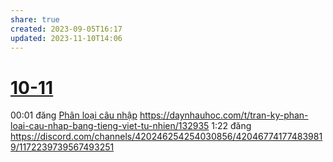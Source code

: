 ```yaml
---
share: true
created: 2023-09-05T16:17
updated: 2023-11-10T14:06
---
```


# [10-11](10-11.md)
00:01 đăng [Phân loại câu nhập](../../../Tr%E1%BA%A5n%20K%E1%BB%B3/4%20Th%C3%A0nh%20ph%E1%BA%A9m/Truy%E1%BB%81n%20th%C3%B4ng/Ph%C3%A2n%20lo%E1%BA%A1i%20c%C3%A2u%20nh%E1%BA%ADp.md) https://daynhauhoc.com/t/tran-ky-phan-loai-cau-nhap-bang-tieng-viet-tu-nhien/132935
1:22 đăng https://discord.com/channels/420246254254030856/420467741774839819/1172239739567493251